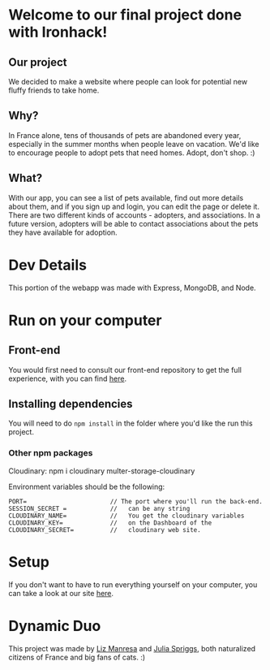 # Welcome to our final project done with Ironhack!

## Our project

We decided to make a website where people can look for potential new fluffy friends to take home.

## Why?

In France alone, tens of thousands of pets are abandoned every year, especially in the summer months when people leave on vacation. We'd like to encourage people to adopt pets that need homes. Adopt, don't shop. :)

## What?

With our app, you can see a list of pets available, find out more details about them, and if you sign up and login, you can edit the page or delete it. There are two different kinds of accounts - adopters, and associations. In a future version, adopters will be able to contact associations about the pets they have available for adoption.

# Dev Details

This portion of the webapp was made with Express, MongoDB, and Node.

# Run on your computer

## Front-end

You would first need to consult our front-end repository to get the full experience, with you can find [here](https://github.com/project3-ironhack/furever-friends-client).

## Installing dependencies

You will need to do `npm install` in the folder where you'd like the run this project. 

### Other npm packages

Cloudinary: npm i cloudinary multer-storage-cloudinary

Environment variables should be the following:

```
PORT=                       // The port where you'll run the back-end.
SESSION_SECRET =            //   can be any string
CLOUDINARY_NAME=            //   You get the cloudinary variables
CLOUDINARY_KEY=             //   on the Dashboard of the
CLOUDINARY_SECRET=          //   cloudinary web site.
```

# Setup

If you don't want to have to run everything yourself on your computer, you can take a look at our site [here](https://fureverfriends.netlify.app/).

# Dynamic Duo

This project was made by [Liz Manresa](https://github.com/9liz9) and [Julia Spriggs](https://github.com/julia-spriggs), both naturalized citizens of France and big fans of cats. :)